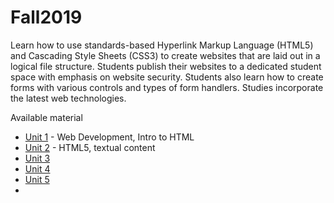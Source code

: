 # Fall2019
Learn how to use standards-based Hyperlink Markup Language (HTML5) and Cascading Style Sheets (CSS3) to create websites that are laid out in a logical file structure. Students publish their websites to a dedicated student space with emphasis on website security. Students also learn how to create forms with various controls and types of form handlers. Studies incorporate the latest web technologies.

Available material 
* [Unit 1](https://github.com/ebajcar/Fall2019/blob/notes10049/unit1.md) - Web Development, Intro to HTML
* [Unit 2](https://github.com/ebajcar/Fall2019/blob/notes10049/unit2.md) - HTML5, textual content
* [Unit 3](https://github.com/ebajcar/Fall2019/blob/notes10049/unit3.md)
* [Unit 4](https://github.com/ebajcar/Fall2019/blob/notes10049/unit4.md)
* [Unit 5](https://github.com/ebajcar/Fall2019/blob/notes10049/unit5.md)
* 

<!--stackedit_data:
eyJoaXN0b3J5IjpbMTQ4MTQwODQwNV19
-->